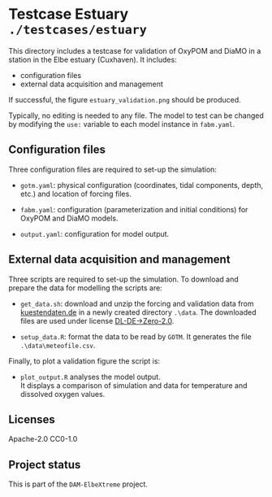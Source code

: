 <!---
SPDX-FileCopyrightText: 2025 Helmholtz-Zentrum hereon GmbH
SPDX-License-Identifier: CC0-1.0
SPDX-FileContributor Ovidio Garcia-Oliva <ovidio.garcia@hereon.de>
-->

# Testcase Estuary `./testcases/estuary`

This directory includes a testcase for validation of OxyPOM and DiaMO in a station in the Elbe estuary (Cuxhaven).
It includes:

* configuration files
* external data acquisition and management

If successful, the figure `estuary_validation.png` should be produced.

Typically, no editing is needed to any file.
The model to test can be changed by modifying the `use:` variable to each model instance in `fabm.yaml`.

## Configuration files

Three configuration files are required to set-up the simulation:

* `gotm.yaml`: physical configuration (coordinates, tidal components, depth, etc.) and location of forcing files.

* `fabm.yaml`: configuration (parameterization and initial conditions) for OxyPOM and DiaMO models.

* `output.yaml`: configuration for model output.

## External data acquisition and management

Three scripts are required to set-up the simulation.
To download and prepare the data for modelling the scripts are:

* `get_data.sh`: download and unzip the forcing and validation data from [kuestendaten.de](https://www.kuestendaten.de) in a newly created directory `.\data`.
The downloaded files are used under license [DL-DE->Zero-2.0](https://www.govdata.de/dl-de/zero-2-0).

* `setup_data.R`: format the data to be read by `GOTM`. It generates the file `.\data\meteofile.csv`.

Finally, to plot a validation figure the script is:

* `plot_output.R` analyses the model output.  
It displays a comparison of simulation and data for temperature and dissolved oxygen values.

## Licenses

Apache-2.0
CC0-1.0

## Project status

This is part of the `DAM-ElbeXtreme` project.